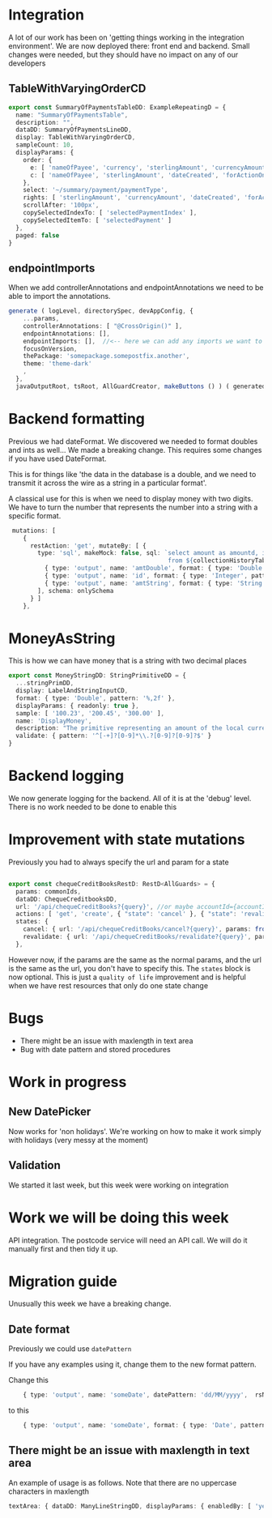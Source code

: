 # Integration 

A lot of our work has been on 'getting things working in the integration environment'. We are now deployed there: front end
and backend. Small changes were needed, but they should have no impact on any of our developers


## TableWithVaryingOrderCD
```typescript
export const SummaryOfPaymentsTableDD: ExampleRepeatingD = {
  name: "SummaryOfPaymentsTable",
  description: "",
  dataDD: SummaryOfPaymentsLineDD,
  display: TableWithVaryingOrderCD,
  sampleCount: 10,
  displayParams: {
    order: {
      e: [ 'nameOfPayee', 'currency', 'sterlingAmount', 'currencyAmount', 'dateCreated', 'forActionOn', 'status' ],
      c: [ 'nameOfPayee', 'sterlingAmount', 'dateCreated', 'forActionOn', 'status' ],
    },
    select: '~/summary/payment/paymentType',
    rights: [ 'sterlingAmount', 'currencyAmount', 'dateCreated', 'forActionOn', 'status' ],
    scrollAfter: '100px',
    copySelectedIndexTo: [ 'selectedPaymentIndex' ],
    copySelectedItemTo: [ 'selectedPayment' ]
  },
  paged: false
}

```

## endpointImports
When we add controllerAnnotations and endpointAnnotations we need to be able to import the annotations.

```typescript
generate ( logLevel, directorySpec, devAppConfig, {
    ...params,
    controllerAnnotations: [ "@CrossOrigin()" ],
    endpointAnnotations: [],
    endpointImports: [],  //<-- here we can add any imports we want to support the controllerAnnotations and endpointAnnotations 
    focusOnVersion,
    thePackage: 'somepackage.somepostfix.another',
    theme: 'theme-dark'
    ,
  },
  javaOutputRoot, tsRoot, AllGuardCreator, makeButtons () ) ( generatedPages )
```

# Backend formatting
Previous we had dateFormat. We discovered we needed to format doubles and ints as well...
We made a breaking change. This requires some changes if you have used DateFormat.

This is for things like 'the data in the database is a double, and we need to transmit it across the wire as a string in a particular format'.

A classical use for this is when we need to display money with two digits. We have to turn the number that represents 
the number into a string with a specific format.

```typescript
 mutations: [
    {
      restAction: 'get', mutateBy: [ {
        type: 'sql', makeMock: false, sql: `select amount as amountd, id , amount as amounts
                                            from ${collectionHistoryTableDD.name}`, params: [
          { type: 'output', name: 'amtDouble', format: { type: 'Double', pattern: '%,2f' }, rsName: 'amountd', javaType: 'String' },
          { type: 'output', name: 'id', format: { type: 'Integer', pattern: '%d' }, rsName: 'id', javaType: 'String' },
          { type: 'output', name: 'amtString', format: { type: 'String', pattern: '%s' }, rsName: 'amounts', javaType: 'String' }
        ], schema: onlySchema
      } ]
    },
```

# MoneyAsString

This is how we can have money that is a string with two decimal places

```typescript
export const MoneyStringDD: StringPrimitiveDD = {
  ...stringPrimDD,
  display: LabelAndStringInputCD,
  format: { type: 'Double', pattern: '%,2f' },
  displayParams: { readonly: true },
  sample: [ '100.23', '200.45', '300.00' ],
  name: 'DisplayMoney',
  description: "The primitive representing an amount of the local currency that is represented as a string",
  validate: { pattern: '^[-+]?[0-9]*\\.?[0-9]?[0-9]?$' }
}
```

# Backend logging
We now generate logging for the backend. All of it is at the 'debug' level. There is no work needed to be done to enable this

# Improvement with state mutations 

Previously you had to always specify the url and param for a state

```typescript

export const chequeCreditBooksRestD: RestD<AllGuards> = {
  params: commonIds,
  dataDD: ChequeCreditbooksDD,
  url: '/api/chequeCreditBooks?{query}', //or maybe accountId={accountId}&customerId={customerId}
  actions: [ 'get', 'create', { "state": 'cancel' }, { "state": 'revalidate' } ],
  states: {
    cancel: { url: '/api/chequeCreditBooks/cancel?{query}', params: fromCommonIds ( 'clientRef', 'accountId', 'brandRef' ) },
    revalidate: { url: '/api/chequeCreditBooks/revalidate?{query}', params: fromCommonIds ( 'clientRef', 'accountId' ) }
  },
```
However now, if the params are the same as the normal params, and the url is the same as the url, you don't have to specify this. The `states`
block is now optional. This is just a  `quality of life` improvement and is helpful when we have rest resources that only do one state change

# Bugs 

* There might be an issue with maxlength in text area
* Bug with date pattern and stored procedures

# Work in progress

## New DatePicker
Now works for 'non holidays'. We're working on how to make it work simply with holidays (very messy at the moment)

## Validation
We started it last week, but this week were working on integration

# Work we will be doing this week
API integration. The postcode service will need an API call. We will do it manually first and then tidy it up.

# Migration guide
Unusually this week we have a breaking change. 
## Date format
Previously we could use `datePattern`

If you have any examples using it, change them to the new format pattern.

Change this
```typescript
    { type: 'output', name: 'someDate', datePattern: 'dd/MM/yyyy',  rsName: 'someDate', javaType: 'String' },
```
to this
```typescript
    { type: 'output', name: 'someDate', format: { type: 'Date', pattern: 'dd/MM/yyyy' }, rsName: 'someDate', javaType: 'String' },
```

## There might be an issue with maxlength in text area

An example of usage is as follows. Note that there are no uppercase characters in maxlength
```typescript
textArea: { dataDD: ManyLineStringDD, displayParams: { enabledBy: [ 'yes' ], maxlength: 200 } },
```
